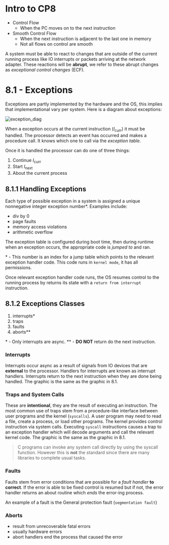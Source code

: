 # Intro to CP8
- Control Flow
	- When the PC moves on to the next instruction
- Smooth Control Flow
	- When the next instruction is adjacent to the last one in memory
	- Not all flows on control are smooth

A system must be able to react to changes that are outside of the current running process like IO interrupts or packets arriving at the network adapter. These reactions will be **abrupt**, we refer to these abrupt changes as *exceptional control changes* (ECF). 

# 8.1 - Exceptions
Exceptions are partly implemented by the hardware and the OS, this implies that implementational vary per system. Here is a diagram about exceptions:

![exception_diag](/img/exception_diag.png)

When a exception occurs at the current instruction ($I_\text{curr}$) it must be handled. The processor detects an event has occurred and makes a procedure call. It knows which one to call via the *exception
table*.

Once it is handled the processor can do one of three things:
1. Continue $I_\text{curr}$
2. Start $I_\text{next}$
3. About the current process

## 8.1.1 Handling Exceptions
Each type of possible exception in a system is assigned a unique nonnegative integer exception number\*. Examples include:
+ div by 0
+ page faults
+ memory access violations
+ arithmetic overflow

The exception table is configured during boot time, then during runtime when an exception occurs, the appropriate code is *jumped to* and ran. 

\* - This number is an index for a jump table which points to the relevant exception handler code. This code runs in `kernel mode`, it has all permissions. 

Once relevant exception handler code runs, the OS resumes control to the running process by returns its state with a `return from interrupt` instruction.

## 8.1.2 Exceptions Classes
1. interrupts\*
2. traps
3. faults
4. aborts\*\*

\* - Only interrupts are async.
\*\* - **DO NOT** return do the next instruction.

### Interrupts
Interrupts occur async as a result of signals from IO devices that are **external** to the processor. Handlers for interrupts are known as interrupt handlers. Interrupts return to the next instruction when they are done being handled. The graphic is the same as the graphic in 8.1.

### Traps and System Calls
These are **intentional**, they are the result of executing an instruction. The most common use of traps stem from a procedure-like interface between user programs and the kernel (`syscalls`). A user program may need to read a file, create a process, or load other programs. The kernel provides control instruction via system calls. Executing `syscall` instructions causes a trap to an exception handler which will decode arguments and call the relevant kernel code. The graphic is the same as the graphic in 8.1.

> C programs can invoke any system call directly by using the syscall function. However this is **not** the standard since there are many libraries to complete usual tasks.

### Faults
Faults stem from error conditions that are possible for a *fault handler* **to correct**. If the error is able to be fixed control is resumed but if not, the error handler returns an about routine which *ends* the error-ing process.  

An example of a fault is the General protection fault (`segmentation
fault`)

### Aborts
- result from unrecoverable fatal errors
- usually hardware errors
- abort handlers end the process that caused the error

